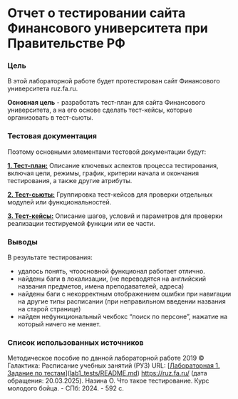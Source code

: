 # Отчет о тестировании сайта Финансового университета при Правительстве  РФ
### Цель
В этой лабораторной работе будет протестирован сайт Финансового университета ruz.fa.ru. 

**Основная цель** - разработать тест-план для сайта Финансового университета, а на его основе сделать тест-кейсы, которые организовать в тест-сьюты.

### Тестовая документация
Поэтому основными элементами тестовой документации будут:

**[1. Тест-план:](test_plan.md)** Описание ключевых аспектов процесса тестирования, включая цели, режимы, график, критерии начала и окончания тестирования, а также другие атрибуты.

**[2. Тест-сьюты:](test_suits.md)** Группировка тест-кейсов для проверки отдельных модулей или функциональностей.

**[3. Тест-кейсы:](test_cases.md)** Описание шагов, условий и параметров для проверки реализации тестируемой функции или ее части.

### Выводы
В результате тестирования:
- удалось понять, чтоосновной функционал работает отлично.
- найдены баги в локализации, (не переводятся на английский названия предметов, имена преподавателей, адреса)
- найдены баги с некорректным отображением ошибки при навигации на другие типы расписании (при неправильном введении названия на старой странице)
- найден нефункциональный чекбокс “поиск по персоне”, нажатие на который ничего не меняет.

### Список использованных источников
Методическое пособие по данной лабораторной работе
2019 © Галактика: Расписание учебных занятий (РУЗ) URL: [[Лабораторная 1. Задание по тестам](https://ruz.fa.ru/)]([lab1_tests/README.md](https://ruz.fa.ru/)) https://ruz.fa.ru/ (дата обращения: 20.03.2025).
Назина О. Что такое тестирование. Курс молодого бойца. - СПб: 2024. - 592 с.

